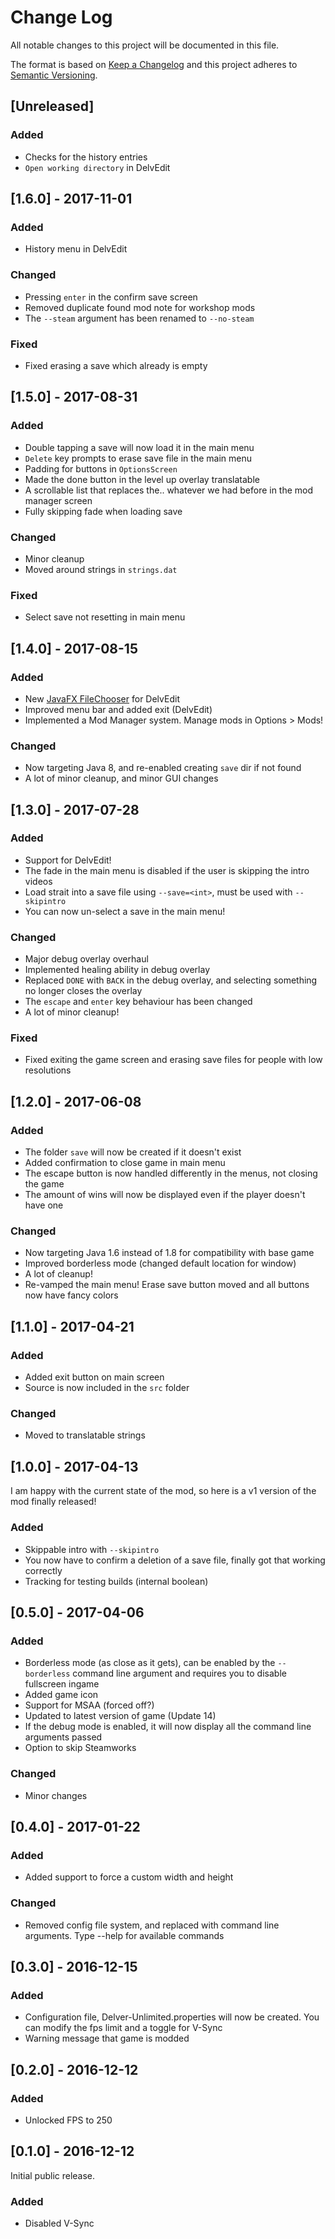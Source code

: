 # Change Log
All notable changes to this project will be documented in this file.

The format is based on [Keep a Changelog](http://keepachangelog.com/) 
and this project adheres to [Semantic Versioning](http://semver.org/).

## [Unreleased]
### Added
- Checks for the history entries
- `Open working directory` in DelvEdit

## [1.6.0] - 2017-11-01
### Added
- History menu in DelvEdit

### Changed
- Pressing `enter` in the confirm save screen
- Removed duplicate found mod note for workshop mods
- The `--steam` argument has been renamed to `--no-steam`

### Fixed
- Fixed erasing a save which already is empty

## [1.5.0] - 2017-08-31 
### Added
- Double tapping a save will now load it in the main menu
- `Delete` key prompts to erase save file in the main menu
- Padding for buttons in `OptionsScreen`
- Made the done button in the level up overlay translatable
- A scrollable list that replaces the.. whatever we had before in the mod manager screen
- Fully skipping fade when loading save

### Changed
- Minor cleanup
- Moved around strings in `strings.dat`

### Fixed
- Select save not resetting in main menu

## [1.4.0] - 2017-08-15
### Added
- New [JavaFX FileChooser](https://docs.oracle.com/javase/8/javafx/api/javafx/stage/FileChooser.html) for DelvEdit
- Improved menu bar and added exit (DelvEdit)
- Implemented a Mod Manager system. Manage mods in Options > Mods!

### Changed
- Now targeting Java 8, and re-enabled creating `save` dir if not found
- A lot of minor cleanup, and minor GUI changes

## [1.3.0] - 2017-07-28
### Added
- Support for DelvEdit!
- The fade in the main menu is disabled if the user is skipping the intro videos
- Load strait into a save file using `--save=<int>`, must be used with `--skipintro`
- You can now un-select a save in the main menu!

### Changed
- Major debug overlay overhaul
- Implemented healing ability in debug overlay
- Replaced `DONE` with `BACK` in the debug overlay, and selecting something no longer closes the overlay
- The `escape` and `enter` key behaviour has been changed
- A lot of minor cleanup!

### Fixed
- Fixed exiting the game screen and erasing save files for people with low resolutions

## [1.2.0] - 2017-06-08
### Added
- The folder `save` will now be created if it doesn't exist
- Added confirmation to close game in main menu
- The escape button is now handled differently in the menus, not closing the game
- The amount of wins will now be displayed even if the player doesn't have one

### Changed
- Now targeting Java 1.6 instead of 1.8 for compatibility with base game
- Improved borderless mode (changed default location for window)
- A lot of cleanup!
- Re-vamped the main menu! Erase save button moved and all buttons now have fancy colors

## [1.1.0] - 2017-04-21
### Added
- Added exit button on main screen
- Source is now included in the `src` folder

### Changed
- Moved to translatable strings

## [1.0.0] - 2017-04-13
I am happy with the current state of the mod, so here is a v1 version of the mod finally released!
### Added
- Skippable intro with `--skipintro`
- You now have to confirm a deletion of a save file, finally got that working correctly
- Tracking for testing builds (internal boolean)

## [0.5.0] - 2017-04-06
### Added
- Borderless mode (as close as it gets), can be enabled by the `--borderless` command line argument and requires you to disable fullscreen ingame
- Added game icon
- Support for MSAA (forced off?)
- Updated to latest version of game (Update 14)
- If the debug mode is enabled, it will now display all the command line arguments passed
- Option to skip Steamworks

### Changed
- Minor changes

## [0.4.0] - 2017-01-22
### Added
- Added support to force a custom width and height

### Changed
- Removed config file system, and replaced with command line arguments. Type --help for available commands

## [0.3.0] - 2016-12-15
### Added
- Configuration file, Delver-Unlimited.properties will now be created. You can modify the fps limit and a toggle for V-Sync
- Warning message that game is modded

## [0.2.0] - 2016-12-12
### Added
- Unlocked FPS to 250

## [0.1.0] - 2016-12-12
Initial public release.
### Added
- Disabled V-Sync
